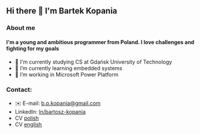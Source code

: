 ## Hi there 👋 I'm Bartek Kopania

### About me
#### I'm a young and ambitious programmer from Poland. I love challenges and fighting for my goals
- 🏫 I'm currently studying CS at Gdańsk University of Technology
- 🌱 I’m currently learning embedded systems 
- 🏢 I’m working in Microsoft Power Platform

### Contact:
- ✉️ E-mail: b.p.kopania@gmail.com
- LinkedIn: [ln/bartosz-kopania](https://www.linkedin.com/in/bartosz-kopania)
- CV [polish](https://github.com/bpkopania/bpkopania/blob/main/BartoszKopania.pdf)
- CV [english](https://github.com/bpkopania/bpkopania/blob/main/BartoszKopaniaEng.pdf)
